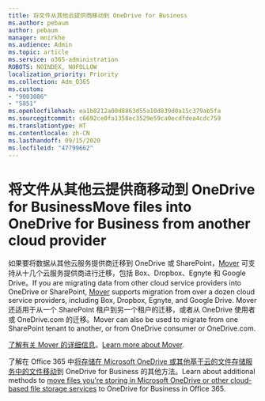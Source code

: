 ```yaml
---
title: 将文件从其他云提供商移动到 OneDrive for Business
ms.author: pebaum
author: pebaum
manager: mnirkhe
ms.audience: Admin
ms.topic: article
ms.service: o365-administration
ROBOTS: NOINDEX, NOFOLLOW
localization_priority: Priority
ms.collection: Adm_O365
ms.custom:
- "9003086"
- "5851"
ms.openlocfilehash: ea1b8212a00d8863d55a10d839d0a15c379ab5fa
ms.sourcegitcommit: c6692ce0fa1358ec3529e59ca0ecdfdea4cdc759
ms.translationtype: HT
ms.contentlocale: zh-CN
ms.lasthandoff: 09/15/2020
ms.locfileid: "47799662"
---
```

# <a name="move-files-into-onedrive-for-business-from-another-cloud-provider"></a><span data-ttu-id="8492c-102">将文件从其他云提供商移动到 OneDrive for Business</span><span class="sxs-lookup"><span data-stu-id="8492c-102">Move files into OneDrive for Business from another cloud provider</span></span>

<span data-ttu-id="8492c-103">如果要将数据从其他云服务提供商迁移到 OneDrive 或 SharePoint，[Mover](https://go.microsoft.com/fwlink/?linkid=2132453) 可支持从十几个云服务提供商进行迁移，包括 Box、Dropbox、Egnyte 和 Google Drive。</span><span class="sxs-lookup"><span data-stu-id="8492c-103">If you are migrating data from other cloud service providers into OneDrive or SharePoint, [Mover](https://go.microsoft.com/fwlink/?linkid=2132453) supports migration from over a dozen cloud service providers, including Box, Dropbox, Egnyte, and Google Drive.</span></span> <span data-ttu-id="8492c-104">Mover 还适用于从一个 SharePoint 租户到另一个租户的迁移，或者从 OneDrive 使用者或 OneDrive.com 的迁移。</span><span class="sxs-lookup"><span data-stu-id="8492c-104">Mover can also be used to migrate from one SharePoint tenant to another, or from OneDrive consumer or OneDrive.com.</span></span>

<span data-ttu-id="8492c-105">[了解有关 Mover 的详细信息](https://go.microsoft.com/fwlink/?linkid=2132453)。</span><span class="sxs-lookup"><span data-stu-id="8492c-105">[Learn more about Mover](https://go.microsoft.com/fwlink/?linkid=2132453).</span></span>

<span data-ttu-id="8492c-106">了解在 Office 365 中[将存储在 Microsoft OneDrive 或其他基于云的文件存储服务中的文件移动](https://support.microsoft.com/office/7fb28cad-7e25-451f-8b4b-2d1a71e5c0e9)到 OneDrive for Business 的其他方法。</span><span class="sxs-lookup"><span data-stu-id="8492c-106">Learn about additional methods to [move files you're storing in Microsoft OneDrive or other cloud-based file storage services](https://support.microsoft.com/office/7fb28cad-7e25-451f-8b4b-2d1a71e5c0e9) to OneDrive for Business in Office 365.</span></span>
